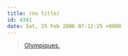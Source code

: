 ```yaml
---
title: (no title)
id: 4341
date: Sat, 25 Feb 2006 07:12:25 +0000
---
```


> [Olympiques.](http://enter.gregstorey.com/2002/02/09/olympiques/)



<iframe class="wp-embedded-content" data-secret="HIAftVx6gQ" frameborder="0" height="338" marginheight="0" marginwidth="0" sandbox="allow-scripts" scrolling="no" security="restricted" src="http://enter.gregstorey.com/2002/02/09/olympiques/embed/#?secret=HIAftVx6gQ" style="position: absolute; clip: rect(1px, 1px, 1px, 1px);" title="“Olympiques.” — Test" width="600"></iframe>





